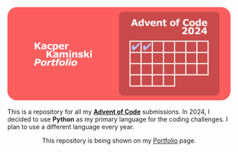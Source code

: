 ![banner](./static/portfolio-aoc-banner.png)

This is a repository for all my [**Advent of Code**](https://adventofcode.com) submissions. In 2024, I decided to use **Python** as my primary language for the coding challenges. I plan to use a different language every year.

<p align="center">
    This repository is being shown on my <a href="https://kacper.kaminski.ltd">Portfolio</a> page.
</p>


